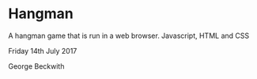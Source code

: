 # Hangman
A hangman game that is run in a web browser.
Javascript, HTML and CSS

Friday 14th July 2017

George Beckwith
